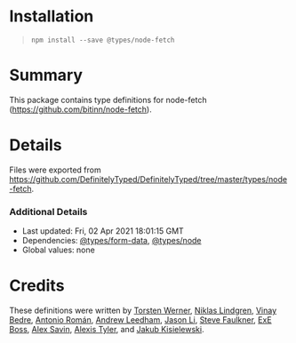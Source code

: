 # Installation
> `npm install --save @types/node-fetch`

# Summary
This package contains type definitions for node-fetch (https://github.com/bitinn/node-fetch).

# Details
Files were exported from https://github.com/DefinitelyTyped/DefinitelyTyped/tree/master/types/node-fetch.

### Additional Details
 * Last updated: Fri, 02 Apr 2021 18:01:15 GMT
 * Dependencies: [@types/form-data](https://npmjs.com/package/@types/form-data), [@types/node](https://npmjs.com/package/@types/node)
 * Global values: none

# Credits
These definitions were written by [Torsten Werner](https://github.com/torstenwerner), [Niklas Lindgren](https://github.com/nikcorg), [Vinay Bedre](https://github.com/vinaybedre), [Antonio Román](https://github.com/kyranet), [Andrew Leedham](https://github.com/AndrewLeedham), [Jason Li](https://github.com/JasonLi914), [Steve Faulkner](https://github.com/southpolesteve), [ExE Boss](https://github.com/ExE-Boss), [Alex Savin](https://github.com/alexandrusavin), [Alexis Tyler](https://github.com/OmgImAlexis), and [Jakub Kisielewski](https://github.com/kbkk).
